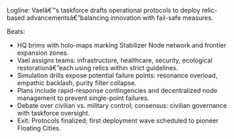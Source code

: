 ﻿---
series: 4
novella: 3
file: S4N3_CH02
type: chapter
pov: Vael
setting: Taskforce HQ â€“ operational planning
word_target_min: 1201
word_target_max: 2299
status: outline
---
Logline: Vaelâ€™s taskforce drafts operational protocols to deploy relic-based advancementsâ€”balancing innovation with fail-safe measures.

Beats:
- HQ brims with holo-maps marking Stabilizer Node network and frontier expansion zones.
- Vael assigns teams: infrastructure, healthcare, security, ecological restorationâ€”each using relics within strict guidelines.
- Simulation drills expose potential failure points: resonance overload, empathic backlash, purity filter collapse.
- Plans include rapid-response contingencies and decentralized node management to prevent single-point failures.
- Debate over civilian vs. military control; consensus: civilian governance with taskforce oversight.
- Exit: Protocols finalized; first deployment wave scheduled to pioneer Floating Cities.